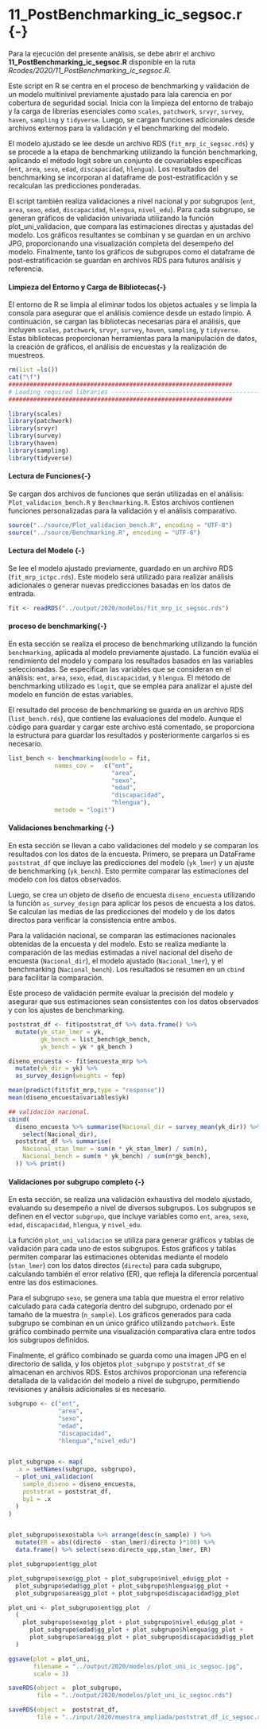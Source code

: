 # 11_PostBenchmarking_ic_segsoc.r {-}

Para la ejecución del presente análisis, se debe abrir el archivo **11_PostBenchmarking_ic_segsoc.R** disponible en la ruta *Rcodes/2020/11_PostBenchmarking_ic_segsoc.R*.

Este script en R se centra en el proceso de benchmarking y validación de un modelo multinivel previamente ajustado para lala carencia en por cobertura de seguridad social. Inicia con la limpieza del entorno de trabajo y la carga de librerías esenciales como `scales`, `patchwork`, `srvyr`, `survey`, `haven`, `sampling` y `tidyverse`. Luego, se cargan funciones adicionales desde archivos externos para la validación y el benchmarking del modelo.

El modelo ajustado se lee desde un archivo RDS (`fit_mrp_ic_segsoc.rds`) y se procede a la etapa de benchmarking utilizando la función benchmarking, aplicando el método logit sobre un conjunto de covariables específicas (`ent`, `area`, `sexo`, `edad`, `discapacidad`, `hlengua`). Los resultados del benchmarking se incorporan al dataframe de post-estratificación y se recalculan las predicciones ponderadas.

El script también realiza validaciones a nivel nacional y por subgrupos (`ent`, `area`, `sexo`, `edad`, `discapacidad`, `hlengua`, `nivel_edu`). Para cada subgrupo, se generan gráficos de validación univariada utilizando la función plot_uni_validacion, que compara las estimaciones directas y ajustadas del modelo. Los gráficos resultantes se combinan y se guardan en un archivo JPG, proporcionando una visualización completa del desempeño del modelo. Finalmente, tanto los gráficos de subgrupos como el dataframe de post-estratificación se guardan en archivos RDS para futuros análisis y referencia.
#### Limpieza del Entorno y Carga de Bibliotecas{-}

El entorno de R se limpia al eliminar todos los objetos actuales y se limpia la consola para asegurar que el análisis comience desde un estado limpio. A continuación, se cargan las bibliotecas necesarias para el análisis, que incluyen `scales`, `patchwork`, `srvyr`, `survey`, `haven`, `sampling`, y `tidyverse`. Estas bibliotecas proporcionan herramientas para la manipulación de datos, la creación de gráficos, el análisis de encuestas y la realización de muestreos.






``` r
rm(list =ls())
cat("\f")
###############################################################
# Loading required libraries ----------------------------------------------
###############################################################

library(scales)
library(patchwork)
library(srvyr)
library(survey)
library(haven)
library(sampling)
library(tidyverse)
```

#### Lectura de Funciones{-}

Se cargan dos archivos de funciones que serán utilizadas en el análisis: `Plot_validacion_bench.R` y `Benchmarking.R`. Estos archivos contienen funciones personalizadas para la validación y el análisis comparativo.


``` r
source("../source/Plot_validacion_bench.R", encoding = "UTF-8")
source("../source/Benchmarking.R", encoding = "UTF-8")
```

#### Lectura del Modelo {-}

Se lee el modelo ajustado previamente, guardado en un archivo RDS (`fit_mrp_ictpc.rds`). Este modelo será utilizado para realizar análisis adicionales o generar nuevas predicciones basadas en los datos de entrada.


``` r
fit <- readRDS("../output/2020/modelos/fit_mrp_ic_segsoc.rds")
```

#### proceso de benchmarking{-}

En esta sección se realiza el proceso de benchmarking utilizando la función `benchmarking`, aplicada al modelo previamente ajustado. La función evalúa el rendimiento del modelo y compara los resultados basados en las variables seleccionadas. Se especifican las variables que se consideran en el análisis: `ent`, `area`, `sexo`, `edad`, `discapacidad`, y `hlengua`. El método de benchmarking utilizado es `logit`, que se emplea para analizar el ajuste del modelo en función de estas variables.

El resultado del proceso de benchmarking se guarda en un archivo RDS (`list_bench.rds`), que contiene las evaluaciones del modelo. Aunque el código para guardar y cargar este archivo está comentado, se proporciona la estructura para guardar los resultados y posteriormente cargarlos si es necesario.


``` r
list_bench <- benchmarking(modelo = fit,
             names_cov =   c("ent",
                             "area",
                             "sexo",
                             "edad",
                             "discapacidad",
                             "hlengua"),                      
             metodo = "logit")
```

#### Validaciones benchmarking {-}

En esta sección se llevan a cabo validaciones del modelo y se comparan los resultados con los datos de la encuesta. Primero, se prepara un DataFrame `poststrat_df` que incluye las predicciones del modelo (`yk_lmer`) y un ajuste de benchmarking (`yk_bench`). Esto permite comparar las estimaciones del modelo con los datos observados.

Luego, se crea un objeto de diseño de encuesta `diseno_encuesta` utilizando la función `as_survey_design` para aplicar los pesos de encuesta a los datos. Se calculan las medias de las predicciones del modelo y de los datos directos para verificar la consistencia entre ambos.

Para la validación nacional, se comparan las estimaciones nacionales obtenidas de la encuesta y del modelo. Esto se realiza mediante la comparación de las medias estimadas a nivel nacional del diseño de encuesta (`Nacional_dir`), el modelo ajustado (`Nacional_lmer`), y el benchmarking (`Nacional_bench`). Los resultados se resumen en un `cbind` para facilitar la comparación.

Este proceso de validación permite evaluar la precisión del modelo y asegurar que sus estimaciones sean consistentes con los datos observados y con los ajustes de benchmarking.


``` r
poststrat_df <- fit$poststrat_df %>% data.frame() %>%  
  mutate(yk_stan_lmer = yk,
         gk_bench = list_bench$gk_bench,
         yk_bench = yk * gk_bench )

diseno_encuesta <- fit$encuesta_mrp %>% 
  mutate(yk_dir = yk) %>% 
  as_survey_design(weights = fep)

mean(predict(fit$fit_mrp,type = "response"))
mean(diseno_encuesta$variables$yk)

## validación nacional.
cbind(
  diseno_encuesta %>% summarise(Nacional_dir = survey_mean(yk_dir)) %>% 
    select(Nacional_dir),
  poststrat_df %>% summarise(
    Nacional_stan_lmer = sum(n * yk_stan_lmer) / sum(n),
    Nacional_bench = sum(n * yk_bench) / sum(n*gk_bench),
  )) %>% print()
```

#### Validaciones por subgrupo completo {-}

En esta sección, se realiza una validación exhaustiva del modelo ajustado, evaluando su desempeño a nivel de diversos subgrupos. Los subgrupos se definen en el vector `subgrupo`, que incluye variables como `ent`, `area`, `sexo`, `edad`, `discapacidad`, `hlengua`, y `nivel_edu`.

La función `plot_uni_validacion` se utiliza para generar gráficos y tablas de validación para cada uno de estos subgrupos. Estos gráficos y tablas permiten comparar las estimaciones obtenidas mediante el modelo (`stan_lmer`) con los datos directos (`directo`) para cada subgrupo, calculando también el error relativo (ER), que refleja la diferencia porcentual entre las dos estimaciones.

Para el subgrupo `sexo`, se genera una tabla que muestra el error relativo calculado para cada categoría dentro del subgrupo, ordenado por el tamaño de la muestra (`n_sample`). Los gráficos generados para cada subgrupo se combinan en un único gráfico utilizando `patchwork`. Este gráfico combinado permite una visualización comparativa clara entre todos los subgrupos definidos.

Finalmente, el gráfico combinado se guarda como una imagen JPG en el directorio de salida, y los objetos `plot_subgrupo` y `poststrat_df` se almacenan en archivos RDS. Estos archivos proporcionan una referencia detallada de la validación del modelo a nivel de subgrupo, permitiendo revisiones y análisis adicionales si es necesario.



``` r
subgrupo <- c("ent",
              "area",
              "sexo",
              "edad",
              "discapacidad",
              "hlengua","nivel_edu")


plot_subgrupo <- map(
  .x = setNames(subgrupo, subgrupo),
  ~ plot_uni_validacion(
    sample_diseno = diseno_encuesta,
    poststrat = poststrat_df,
    by1 = .x
  )
)


plot_subgrupo$sexo$tabla %>% arrange(desc(n_sample) ) %>%
  mutate(ER = abs((directo - stan_lmer)/directo )*100) %>%
  data.frame() %>% select(sexo:directo_upp,stan_lmer, ER)

plot_subgrupo$ent$gg_plot

plot_subgrupo$sexo$gg_plot + plot_subgrupo$nivel_edu$gg_plot +
  plot_subgrupo$edad$gg_plot + plot_subgrupo$hlengua$gg_plot +
  plot_subgrupo$area$gg_plot + plot_subgrupo$discapacidad$gg_plot  

plot_uni <- plot_subgrupo$ent$gg_plot  /
  (
    plot_subgrupo$sexo$gg_plot + plot_subgrupo$nivel_edu$gg_plot +
      plot_subgrupo$edad$gg_plot + plot_subgrupo$hlengua$gg_plot +
      plot_subgrupo$area$gg_plot + plot_subgrupo$discapacidad$gg_plot
  )

ggsave(plot = plot_uni,
       filename = "../output/2020/modelos/plot_uni_ic_segsoc.jpg",
       scale = 3)

saveRDS(object =  plot_subgrupo,
        file = "../output/2020/modelos/plot_uni_ic_segsoc.rds")

saveRDS(object =  poststrat_df,
        file = "../input/2020/muestra_ampliada/poststrat_df_ic_segsoc.rds")
```
